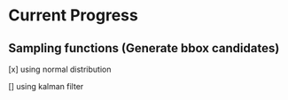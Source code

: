 # Current Progress
## Sampling functions (Generate bbox candidates)

[x] using normal distribution

[] using kalman filter 